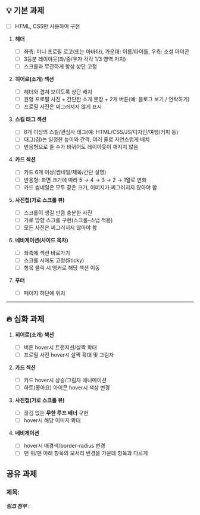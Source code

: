 ## 💡 기본 과제

- [ ] HTML, CSS만 사용하여 구현

1. **헤더**

   - [ ] 좌측: 미니 프로필 로고(또는 아바타), 가운데: 이름/타이틀, 우측: 소셜 아이콘
   - [ ] 3등분 레이아웃(좌/중/우가 각각 1/3 영역 차지)
   - [ ] 스크롤과 무관하게 항상 상단 고정

2. **히어로(소개) 섹션**

   - [ ] 헤더와 겹쳐 보이도록 상단 배치
   - [ ] 원형 프로필 사진 + 간단한 소개 문장 + 2개 버튼(예: 블로그 보기 / 연락하기)
   - [ ] 프로필 사진은 찌그러지지 않게 표시

3. **스킬 태그 섹션**

   - [ ] 8개 이상의 스킬/관심사 태그(예: HTML/CSS/JS/디자인/여행/커피 등)
   - [ ] 태그(칩)는 일정한 높이와 간격, 여러 줄로 자연스럽게 배치
   - [ ] 반응형으로 줄 수가 바뀌어도 레이아웃이 깨지지 않음

4. **카드 섹션**

   - [ ] 카드 6개 이상(썸네일/제목/간단 설명)
   - [ ] 반응형: 화면 크기에 따라 5 → 4 → 3 → 2 → 1열로 변화
   - [ ] 카드 썸네일은 모두 같은 크기, 이미지가 찌그러지지 않아야 함

5. **사진첩(가로 스크롤 뷰)**

   - [ ] 스크롤이 생길 만큼 충분한 사진
   - [ ] 가로 방향 스크롤 구현(스크롤-스냅 적용)
   - [ ] 모든 사진은 찌그러지지 않아야 함

6. **네비게이션(사이드 목차)**

   - [ ] 좌측에 섹션 바로가기
   - [ ] 스크롤 시에도 고정(Sticky)
   - [ ] 항목 클릭 시 앵커로 해당 섹션 이동

7. **푸터**
   - [ ] 페이지 하단에 위치

---

## 🔥 심화 과제

1. **히어로(소개) 섹션**

   - [ ] 버튼 hover시 트랜지션/살짝 확대
   - [ ] 프로필 사진 hover시 살짝 확대 및 그림자

2. **카드 섹션**

   - [ ] 카드 hover시 상승/그림자 애니메이션
   - [ ] 하트(좋아요) 아이콘 hover시 색상 변경

3. **사진첩(가로 스크롤 뷰)**

   - [ ] 끊김 없는 **무한 루프 배너** 구현
   - [ ] hover시 해당 이미지 확대

4. **네비게이션**
   - [ ] hover시 배경색/border-radius 변경
   - [ ] 맨 위/맨 아래 항목의 모서리 반경을 가운데 항목과 다르게

## 공유 과제

### 제목:

**_링크 첨부_** :
